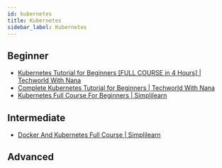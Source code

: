 ```yaml
---
id: kubernetes
title: Kubernetes
sidebar_label: Kubernetes
---
```


## Beginner

- [Kubernetes Tutorial for Beginners [FULL COURSE in 4 Hours] | Techworld With Nana](https://youtu.be/X48VuDVv0do)
- [Complete Kubernetes Tutorial for Beginners | Techworld With Nana](https://www.youtube.com/playlist?list=PLy7NrYWoggjziYQIDorlXjTvvwweTYoNC)
- [Kubernetes Full Course For Beginners | Simplilearn](https://www.youtube.com/watch?v=0keqgvSBqxM)

## Intermediate

- [Docker And Kubernetes Full Course | Simplilearn](https://www.youtube.com/watch?v=XpiU97M3ydM)

## Advanced
